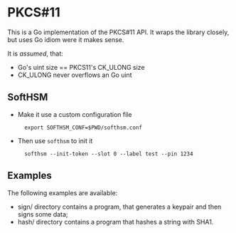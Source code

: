 # PKCS#11

This is a Go implementation of the PKCS#11 API. It wraps the library closely, but uses Go idiom
were it makes sense.

It is *assumed*, that:

* Go's uint size == PKCS11's CK_ULONG size
* CK_ULONG never overflows an Go uint

## SoftHSM

* Make it use a custom configuration file

        export SOFTHSM_CONF=$PWD/softhsm.conf

* Then use `softhsm` to init it

        softhsm --init-token --slot 0 --label test --pin 1234

## Examples

The following examples are available:

* sign/ directory contains a program, that generates a keypair and then signs
    some data;
* hash/ directory contains a program that hashes a string with SHA1.
